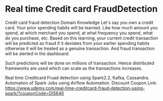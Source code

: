 # Real time Credit card FraudDetection

Credit card fraud detection Domain Knowledge
Let's say you own a credit card. Your prior spending habits will be learned. Like how much amount you spend, at which merchant you spend, at what frequency you spend, what do you purchase, etc. 
Based on this learning, your current credit transaction will be predicted as fraud if it deviates from your earlier spending habits otherwise it will be treated as a genuine transaction. And fraud transaction will be alerted in the dashboard. 

Such predictions will be done on millions of transaction. Hence distributed frameworks are used which can scale as the transactions increases.


Real time Creditcard Fruad detection using Spark2.2, Kafka, Cassandra. Automation of Spark Jobs using Airflow Automation.
Discount Coupon Link: https://www.udemy.com/real-time-creditcard-fraud-detection-using-spark/?couponCode=DIS640
